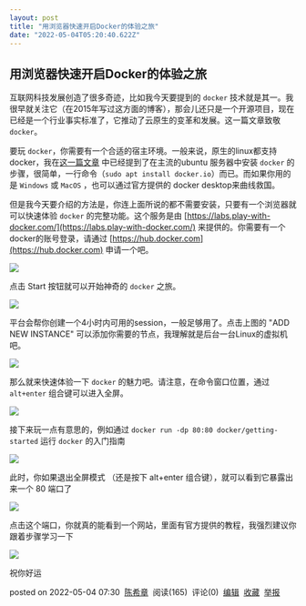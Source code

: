```yaml
---
layout: post
title: "用浏览器快速开启Docker的体验之旅"
date: "2022-05-04T05:20:40.622Z"
---
```

用浏览器快速开启Docker的体验之旅
-------------------

互联网科技发展创造了很多奇迹，比如我今天要提到的 `docker` 技术就是其一。我很早就关注它（在2015年写过这方面的博客），那会儿还只是一个开源项目，现在已经是一个行业事实标准了，它推动了云原生的变革和发展。这一篇文章致敬 `docker`。

要玩 `docker`，你需要有一个合适的宿主环境。一般来说，原生的linux都支持docker，我在[这一篇文章](https://www.cnblogs.com/chenxizhang/p/16215230.html) 中已经提到了在主流的ubuntu 服务器中安装 `docker` 的步骤，很简单，一行命令（`sudo apt install docker.io`）而已。而如果你用的是 `Windows` 或 `MacOS` ，也可以通过官方提供的 docker desktop来曲线救国。

但是我今天要介绍的方法是，你连上面所说的都不需要安装，只要有一个浏览器就可以快速体验 `docker` 的完整功能。这个服务是由 [https://labs.play-with-docker.com/](https://labs.play-with-docker.com/) 来提供的。你需要有一个 docker的账号登录，请通过 [https://hub.docker.com](https://hub.docker.com) 申请一个吧。

![](https://img2022.cnblogs.com/blog/9072/202205/9072-20220504071526864-1520955280.png)

点击 Start 按钮就可以开始神奇的 `docker` 之旅。

![](https://img2022.cnblogs.com/blog/9072/202205/9072-20220504071955627-1300753859.png)

平台会帮你创建一个4小时内可用的session，一般足够用了。点击上图的 "ADD NEW INSTANCE" 可以添加你需要的节点，我理解就是后台一台Linux的虚拟机吧。

![](https://img2022.cnblogs.com/blog/9072/202205/9072-20220504072132617-1096496786.png)

那么就来快速体验一下 `docker` 的魅力吧。请注意，在命令窗口位置，通过 `alt+enter` 组合键可以进入全屏。

![](https://img2022.cnblogs.com/blog/9072/202205/9072-20220504072312635-1035343483.png)

接下来玩一点有意思的，例如通过 `docker run -dp 80:80 docker/getting-started` 运行 `docker` 的入门指南

![](https://img2022.cnblogs.com/blog/9072/202205/9072-20220504072539748-341450779.png)

此时，你如果退出全屏模式 （还是按下 alt+enter 组合键），就可以看到它暴露出来一个 80 端口了

![](https://img2022.cnblogs.com/blog/9072/202205/9072-20220504072634533-1371968846.png)

点击这个端口，你就真的能看到一个网站，里面有官方提供的教程，我强烈建议你跟着步骤学习一下

![](https://img2022.cnblogs.com/blog/9072/202205/9072-20220504072729519-984520961.png)

祝你好运

posted on 2022-05-04 07:30  [陈希章](https://www.cnblogs.com/chenxizhang/)  阅读(165)  评论(0)  [编辑](https://i.cnblogs.com/EditPosts.aspx?postid=16220280)  [收藏](javascript:void(0))  [举报](javascript:void(0))